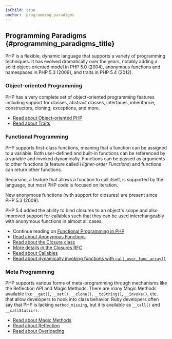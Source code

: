 ```yaml
---
isChild: true
anchor:  programming_paradigms
---
```


## Programming Paradigms {#programming_paradigms_title}

PHP is a flexible, dynamic language that supports a variety of programming techniques. It has evolved dramatically over
the years, notably adding a solid object-oriented model in PHP 5.0 (2004), anonymous functions and namespaces in
PHP 5.3 (2009), and traits in PHP 5.4 (2012).

### Object-oriented Programming

PHP has a very complete set of object-oriented programming features including support for classes, abstract classes,
interfaces, inheritance, constructors, cloning, exceptions, and more.

* [Read about Object-oriented PHP][oop]
* [Read about Traits][traits]

### Functional Programming

PHP supports first-class functions, meaning that a function can be assigned to a variable. Both user-defined and
built-in functions can be referenced by a variable and invoked dynamically. Functions can be passed as arguments to
other functions (a feature called _Higher-order Functions_) and functions can return other functions.

Recursion, a feature that allows a function to call itself, is supported by the language, but most PHP code
is focused on iteration.

New anonymous functions (with support for closures) are present since PHP 5.3 (2009).

PHP 5.4 added the ability to bind closures to an object's scope and also improved support for callables such that they
can be used interchangeably with anonymous functions in almost all cases.

* Continue reading on [Functional Programming in PHP](/pages/Functional-Programming.html)
* [Read about Anonymous Functions][anonymous-functions]
* [Read about the Closure class][closure-class]
* [More details in the Closures RFC][closures-rfc]
* [Read about Callables][callables]
* [Read about dynamically invoking functions with `call_user_func_array()`][call-user-func-array]

### Meta Programming

PHP supports various forms of meta-programming through mechanisms like the Reflection API and Magic Methods. There are
many Magic Methods available like `__get()`, `__set()`, `__clone()`, `__toString()`, `__invoke()`, etc. that allow
developers to hook into class behavior. Ruby developers often say that PHP is lacking `method_missing`, but it is
available as `__call()` and `__callStatic()`.

* [Read about Magic Methods][magic-methods]
* [Read about Reflection][reflection]
* [Read about Overloading][overloading]


[oop]: https://www.php.net/language.oop5
[traits]: https://www.php.net/language.oop5.traits
[anonymous-functions]: https://www.php.net/functions.anonymous
[closure-class]: https://www.php.net/class.closure
[closures-rfc]: https://wiki.php.net/rfc/closures
[callables]: https://www.php.net/language.types.callable
[call-user-func-array]: https://www.php.net/function.call-user-func-array
[magic-methods]: https://www.php.net/language.oop5.magic
[reflection]: https://www.php.net/intro.reflection
[overloading]: https://www.php.net/language.oop5.overloading
